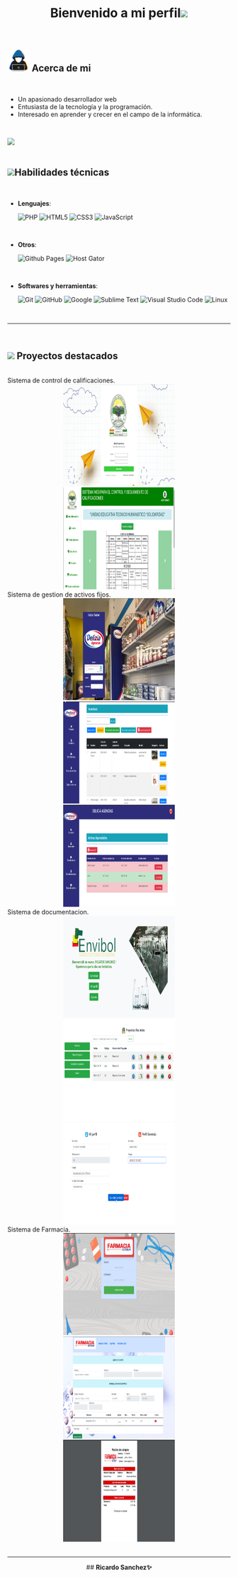 

<!--
**I-rsanchez-I/I-rsanchez-I** is a ✨ _special_ ✨ repository because its `README.md` (this file) appears on your GitHub profile.

Here are some ideas to get you started:

- 🔭 I’m currently working on ...
- 🌱 I’m currently learning ...
- 👯 I’m looking to collaborate on ...
- 🤔 I’m looking for help with ...
- 💬 Ask me about ...
- 📫 How to reach me: ...
- 😄 Pronouns: ...
- ⚡ Fun fact: ...
-->

<h1 align="center"><b>Bienvenido a mi perfil</b><img src="https://media.giphy.com/media/hvRJCLFzcasrR4ia7z/giphy.gif" width="35"></h1>
<!--  -->
<br>

## <picture><img src = "https://github.com/0xAbdulKhalid/0xAbdulKhalid/raw/main/assets/mdImages/about_me.gif" width = 50px></picture> **Acerca de mi**


<br>

- Un apasionado desarrollador web
- Entusiasta de la tecnología y la programación.
- Interesado en aprender y crecer en el campo de la informática.

<br>

<img src="https://user-images.githubusercontent.com/73097560/115834477-dbab4500-a447-11eb-908a-139a6edaec5c.gif"><br><br>

## <img src="https://media2.giphy.com/media/QssGEmpkyEOhBCb7e1/giphy.gif?cid=ecf05e47a0n3gi1bfqntqmob8g9aid1oyj2wr3ds3mg700bl&rid=giphy.gif" width ="25"><b>Habilidades técnicas</b>
<br>

<p align="center">

- **Lenguajes**:
    
   ![PHP](https://img.shields.io/badge/PHP%20-%2314354C.svg?style=for-the-badge&logo=php&logoColor=white)
   ![HTML5](https://img.shields.io/badge/HTML5%20-%23E34F26.svg?style=for-the-badge&logo=html5&logoColor=white)
   ![CSS3](https://img.shields.io/badge/CSS%20-%231572B6.svg?style=for-the-badge&logo=css3&logoColor=white)
   ![JavaScript](https://img.shields.io/badge/JavaScript%20-%23F7DF1E.svg?style=for-the-badge&logo=javascript&logoColor=black)

<br>

- **Otros**:

    ![Github Pages](https://img.shields.io/badge/GitHub%20Pages-%23327FC7.svg?style=for-the-badge&logo=github&logoColor=white)
   ![Host Gator](https://img.shields.io/badge/HostGator%20Pages-%23327FC7.svg?style=for-the-badge&logo=HostGator&logoColor=white)
    
<br>

- **Softwares y herramientas**:

    ![Git](https://img.shields.io/badge/git-%23F05033.svg?style=for-the-badge&logo=git&logoColor=white)
    ![GitHub](https://img.shields.io/badge/github-%23121011.svg?style=for-the-badge&logo=github&logoColor=white)
    ![Google](https://img.shields.io/badge/google-%234285F4.svg?style=for-the-badge&logo=google&logoColor=white)
   ![Sublime Text](https://img.shields.io/badge/Sublime%20Text%20-0078d7.svg?style=for-the-badge&logo=sublime-text&logoColor=orange)
    ![Visual Studio Code](https://img.shields.io/badge/Visual%20Studio%20Code-0078d7.svg?style=for-the-badge&logo=visual-studio-code&logoColor=white)
    ![Linux](https://img.shields.io/badge/Linux-FCC624?style=for-the-badge&logo=linux&logoColor=black) 

<br>



</p>


-----

<br>


## <img src="https://media.giphy.com/media/iY8CRBdQXODJSCERIr/giphy.gif" width="35"><b> Proyectos destacados </b>
<br>
<b></b>Sistema de control de calificaciones.</b><br>
<div align="center">
  <img height="230" src="https://github.com/I-rsanchez-I/I-rsanchez-I/blob/main/Img/login%20colegio.png" style="max-width: 50%;">
  <img height="230" src="https://github.com/I-rsanchez-I/I-rsanchez-I/blob/main/Img/sistema%20colegio.png" style="max-width: 50%;">
</div>
<b></b>Sistema de gestion de activos fijos.</b><br>
<div align="center">
  <img height="230" src="https://github.com/I-rsanchez-I/I-rsanchez-I/blob/main/Img/login%20tienda.png" style="max-width: 50%;">
  <img height="230" src="https://github.com/I-rsanchez-I/I-rsanchez-I/blob/main/Img/tienda%201.png" style="max-width: 50%;">
   <img height="230" src="https://github.com/I-rsanchez-I/I-rsanchez-I/blob/main/Img/tiendas%202.png" style="max-width: 50%;">
</div>
<b></b>Sistema de documentacion.</b><br>
<div align="center">
  <img height="230" src="https://github.com/I-rsanchez-I/I-rsanchez-I/blob/main/Img/env1.png" style="max-width: 50%;">
  <img height="230" src="https://github.com/I-rsanchez-I/I-rsanchez-I/blob/main/Img/env2.png" style="max-width: 50%;">
  <img height="230" src="https://github.com/I-rsanchez-I/I-rsanchez-I/blob/main/Img/env3.png" style="max-width: 50%;">
</div>
<b></b>Sistema de Farmacia.</b><br>
<div align="center">
  <img height="230" src="https://github.com/I-rsanchez-I/I-rsanchez-I/blob/main/Img/Farmacia%20login.png" style="max-width: 50%;">
  <img height="230" src="https://github.com/I-rsanchez-I/I-rsanchez-I/blob/main/Img/farmavia%20ventas.png" style="max-width: 50%;">
   <img height="230" src="https://github.com/I-rsanchez-I/I-rsanchez-I/blob/main/Img/farmacia%20recibo.png" style="max-width: 50%;">
</div>

<br>

-----


<div align='center'>
## <b>Ricardo Sanchez✨</b>

</div>
<br>
<br>
